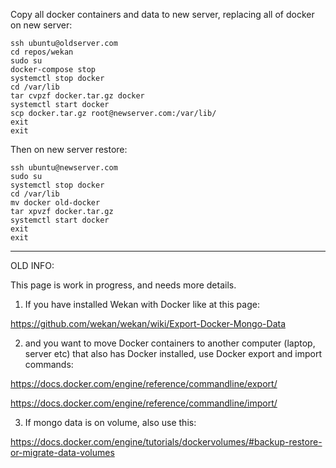 Copy all docker containers and data to new server, replacing all of docker on new server:
```
ssh ubuntu@oldserver.com
cd repos/wekan
sudo su
docker-compose stop
systemctl stop docker
cd /var/lib
tar cvpzf docker.tar.gz docker
systemctl start docker
scp docker.tar.gz root@newserver.com:/var/lib/
exit
exit
```
Then on new server restore:
```
ssh ubuntu@newserver.com
sudo su
systemctl stop docker
cd /var/lib
mv docker old-docker
tar xpvzf docker.tar.gz
systemctl start docker
exit
exit
```

***

OLD INFO:

This page is work in progress, and needs more details.

1) If you have installed Wekan with Docker like at this page:

https://github.com/wekan/wekan/wiki/Export-Docker-Mongo-Data

2) and you want to move Docker containers to another computer (laptop, server etc) that also has Docker installed, use Docker export and import commands:

https://docs.docker.com/engine/reference/commandline/export/

https://docs.docker.com/engine/reference/commandline/import/

3) If mongo data is on volume, also use this:

https://docs.docker.com/engine/tutorials/dockervolumes/#backup-restore-or-migrate-data-volumes
